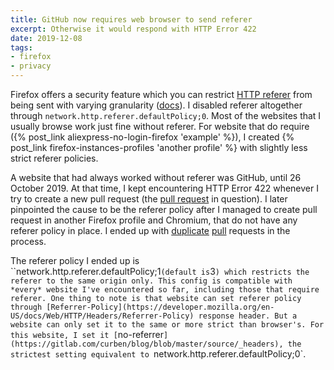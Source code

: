 ```yaml
---
title: GitHub now requires web browser to send referer
excerpt: Otherwise it would respond with HTTP Error 422
date: 2019-12-08
tags:
- firefox
- privacy
---
```


Firefox offers a security feature which you can restrict [HTTP referer](https://developer.mozilla.org/en-US/docs/Web/HTTP/Headers/Referer) from being sent with varying granularity ([docs](https://wiki.mozilla.org/Security/Referrer)). I disabled referer altogether through `network.http.referer.defaultPolicy;0`. Most of the websites that I usually browse work just fine without referer. For website that do require ({% post_link aliexpress-no-login-firefox 'example' %}), I created {% post_link firefox-instances-profiles 'another profile' %} with slightly less strict referer policies.

A website that had always worked without referer was GitHub, until 26 October 2019. At that time, I kept encountering HTTP Error 422 whenever I try to create a new pull request (the [pull request](https://github.com/hexojs/hexo/pull/3800) in question). I later pinpointed the cause to be the referer policy after I managed to create pull request in another Firefox profile and Chromium, that do not have any referer policy in place. I ended up with [duplicate](https://github.com/hexojs/hexo/pull/3801) [pull](https://github.com/hexojs/hexo/pull/3802) requests in the process.

The referer policy I ended up is ``network.http.referer.defaultPolicy;1` (default is `3`) which restricts the referer to the same origin only. This config is compatible with *every* website I've encountered so far, including those that require referer. One thing to note is that website can set referer policy through [Referrer-Policy](https://developer.mozilla.org/en-US/docs/Web/HTTP/Headers/Referrer-Policy) response header. But a website can only set it to the same or more strict than browser's. For this website, I set it [`no-referrer`](https://gitlab.com/curben/blog/blob/master/source/_headers), the strictest setting equivalent to `network.http.referer.defaultPolicy;0`.
